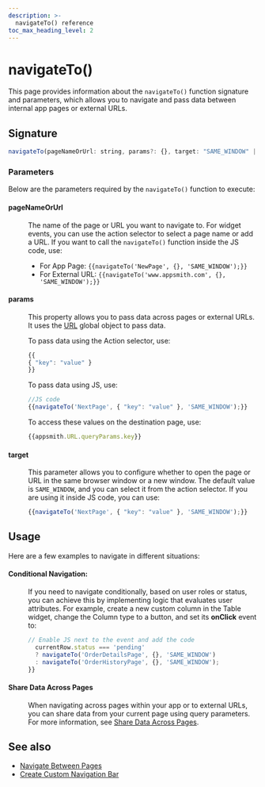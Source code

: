 ```yaml
---
description: >-
  navigateTo() reference
toc_max_heading_level: 2
---
```


# navigateTo()

This page provides information about the `navigateTo()` function signature and parameters, which allows you to navigate and pass data between internal app pages or external URLs.




<ZoomImage src="/img/navigate-fun.png" alt="navigateTo()" caption="navigateTo()" />




## Signature

```javascript
navigateTo(pageNameOrUrl: string, params?: {}, target: "SAME_WINDOW" | "NEW_WINDOW"): Promise
```

### Parameters

Below are the parameters required by the `navigateTo()` function to execute:

#### pageNameOrUrl

<dd>

The name of the page or URL you want to navigate to. For widget events, you can use the action selector to select a page name or add a URL. If you want to call the `navigateTo()` function inside the JS code, use:

* For App Page: `{{navigateTo('NewPage', {}, 'SAME_WINDOW');}}`
* For External URL: `{{navigateTo('www.appsmith.com', {}, 'SAME_WINDOW');}}`



</dd>

#### params

<dd>

This property allows you to pass data across pages or external URLs. It uses the [URL](/reference/appsmith-framework/context-object#url-object) global object to pass data.


To pass data using the Action selector, use:

```js
{{
{ "key": "value" }
}}
```
To pass data using JS, use:


```js
//JS code
{{navigateTo('NextPage', { "key": "value" }, 'SAME_WINDOW');}}
```

To access these values on the destination page, use:


```js
{{appsmith.URL.queryParams.key}}
```


</dd>

#### target

<dd>


This parameter allows you to configure whether to open the page or URL in the same browser window or a new window. The default value is `SAME_WINDOW`, and you can select it from the action selector. If you are using it inside JS code, you can use:

```js
{{navigateTo('NextPage', { "key": "value" }, 'SAME_WINDOW');}}
```

</dd>

## Usage

Here are a few examples to navigate in different situations:




#### Conditional Navigation:


<dd>

If you need to navigate conditionally, based on user roles or status, you can achieve this by implementing logic that evaluates user attributes. For example, create a new custom column in the Table widget, change the Column type to a button, and set its **onClick** event to:

```js
// Enable JS next to the event and add the code
  currentRow.status === 'pending' 
  ? navigateTo('OrderDetailsPage', {}, 'SAME_WINDOW') 
  : navigateTo('OrderHistoryPage', {}, 'SAME_WINDOW');
}}

```

</dd>

#### Share Data Across Pages

<dd>



When navigating across pages within your app or to external URLs, you can share data from your current page using query parameters. For more information, see [Share Data Across Pages](/advanced-concepts/sharing-data-across-pages).


</dd>

## See also
- [Navigate Between Pages](/build-apps/how-to-guides/navigate-between-pages)
- [Create Custom Navigation Bar](/build-apps/how-to-guides/create-custom-nav-bar)

